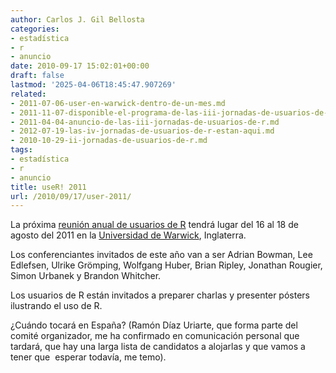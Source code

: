 ```yaml
---
author: Carlos J. Gil Bellosta
categories:
- estadística
- r
- anuncio
date: 2010-09-17 15:02:01+00:00
draft: false
lastmod: '2025-04-06T18:45:47.907269'
related:
- 2011-07-06-user-en-warwick-dentro-de-un-mes.md
- 2011-11-07-disponible-el-programa-de-las-iii-jornadas-de-usuarios-de-r.md
- 2011-04-04-anuncio-de-las-iii-jornadas-de-usuarios-de-r.md
- 2012-07-19-las-iv-jornadas-de-usuarios-de-r-estan-aqui.md
- 2010-10-29-ii-jornadas-de-usuarios-de-r.md
tags:
- estadística
- r
- anuncio
title: useR! 2011
url: /2010/09/17/user-2011/
---
```


La próxima [reunión anual de usuarios de R](http://www.R-project.org/useR-2011) tendrá lugar del 16 al 18 de agosto del 2011 en la [Universidad de Warwick](http://www2.warwick.ac.uk/), Inglaterra.

Los conferenciantes invitados de este año van a ser Adrian Bowman, Lee  Edlefsen, Ulrike Grömping, Wolfgang Huber, Brian Ripley, Jonathan  Rougier, Simon Urbanek y Brandon Whitcher.

Los usuarios de R están invitados a preparer charlas y presenter pósters ilustrando el uso de R.

¿Cuándo tocará en España? (Ramón Díaz Uriarte, que forma parte del comité organizador, me ha confirmado en comunicación personal que tardará, que hay una larga lista de candidatos a alojarlas y que vamos a tener que  esperar todavía, me temo).